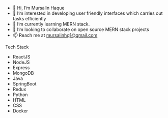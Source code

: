 - 👋 Hi, I’m Mursalin Haque
- 👀 I’m interested in developing user friendly interfaces which carries out tasks efficiently
- 🌱 I’m currently learning MERN stack.
- 💞️ I’m looking to collaborate on open source MERN stack projects
- 📫 Reach me at mursalinhq1@gmail.com

Tech Stack
* ReactJS
* NodeJS
* Express
* MongoDB
* Java
* SpringBoot
* Redux
* Python
* HTML
* CSS
* Docker

<!---
Mursalin7/Mursalin7 is a ✨ special ✨ repository because its `README.md` (this file) appears on your GitHub profile.
You can click the Preview link to take a look at your changes.
--->
